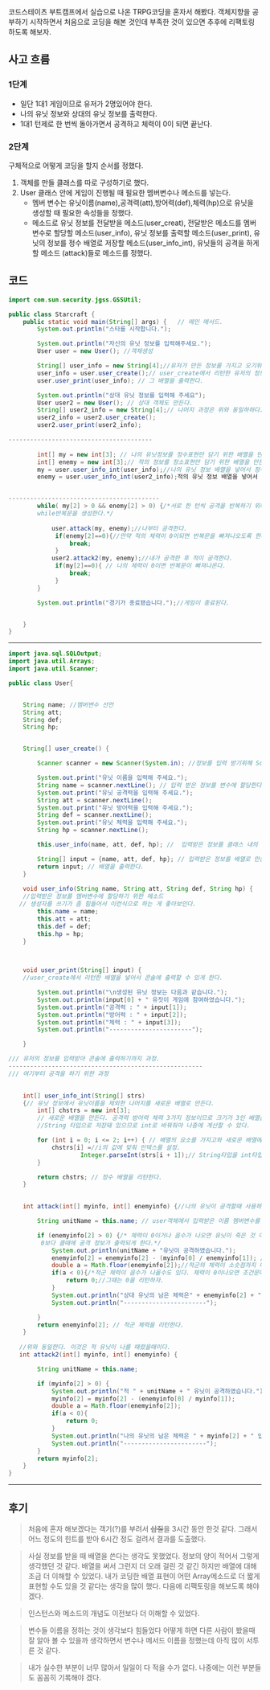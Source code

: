 코드스테이츠 부트캠프에서 실습으로 나온 TRPG코딩을 혼자서 해봤다. 객체지향을 공부하기 시작하면서 처음으로 코딩을 해본 것인데 부족한 것이 있으면 추후에 리팩토링 하도록 해보자.
## 사고 흐름
### 1단계
- 일단 1대1 게임이므로 유저가 2명있어야 한다.
- 나의 유닛 정보와 상대의 유닛 정보를 출력한다.
- 1대1 턴제로 한 번씩 돌아가면서 공격하고 체력이 0이 되면 끝난다.
### 2단계
구체적으로 어떻게 코딩을 할지 순서를 정했다.
1. 객체를 만들 클래스를 따로 구성하기로 했다.
2. User 클래스 안에 게임이 진행될 때 필요한 멤버변수나 메소드를 넣는다.
 	- 멤버 변수는 유닛이름(name),공격력(att),방어력(def),체력(hp)으로 유닛을 생성할 때 필요한 속성들을 정했다.
    - 메소드로 유닛 정보를 전달받을 메소드(user_creat), 전달받은 메소드를 멤버 변수로 할당할 메소드(user_info), 유닛 정보를 출력할 메소드(user_print), 유닛의 정보를 정수 배열로 저장할 메소드(user_info_int), 유닛들의 공격을 하게할 메소드 (attack)들로 메소드를 정했다.
## 코드


```java
import com.sun.security.jgss.GSSUtil;

public class Starcraft {
    public static void main(String[] args) {   // 메인 메서드.
        System.out.println("스타를 시작합니다.");

        System.out.println("자신의 유닛 정보를 입력해주세요.");
        User user = new User(); //객체생성

        String[] user_info = new String[4];//유저가 만든 정보를 가지고 오기위해 새로운 배열을 만든다.
        user_info = user.user_create();// user_create에서 리턴한 유저의 정보 배열을 새로운 배열에 넣는다.
        user.user_print(user_info); // 그 배열을 출력한다.

        System.out.println("상대 유닛 정보를 입력해 주세요");
        User user2 = new User(); // 상대 객체도 만든다.
        String[] user2_info = new String[4];// 나머지 과정은 위와 동일하하다.
        user2_info = user2.user_create();
        user2.user_print(user2_info);

----------------------------------------
        
        int[] my = new int[3]; // 나의 유닛정보를 정수표현만 담기 위한 배열을 만든다.
        int[] enemy = new int[3];// 적의 정보를 정소표현만 담기 위한 배열을 만든다,.
        my = user.user_info_int(user_info);//나의 유닛 정보 배열을 넣어서 정수 부분만 새로운 배열에 담는다,
        enemy = user.user_info_int(user2_info);적의 유닛 정보 배열을 넣어서 정수 부분만 새로운 배열에 담는다.


------------------------------------------
        while( my[2] > 0 && enemy[2] > 0) {/*서로 한 턴씩 공격을 반복하기 위해 체력이 0이 되면 끝나도록 조건을 단 
        while반복문을 생성한다.*/
            
            user.attack(my, enemy);//나부터 공격한다.
             if(enemy[2]==0){//만약 적의 체력이 0이되면 반복문을 빠져나오도록 한다.
                 break;
             }
            user2.attack2(my, enemy);//내가 공격한 후 적이 공격한다.
             if(my[2]==0){ // 나의 체력이 0이면 반복문이 빠져나온다.
                 break;
             }
        }

        System.out.println("경기가 종료됐습니다.");//게임이 종료된다.


    }
}
```
------------------
```java
import java.sql.SQLOutput;
import java.util.Arrays;
import java.util.Scanner;

public class User{


    String name; //멤버변수 선언
    String att;
    String def;
    String hp;


    String[] user_create() {

        Scanner scanner = new Scanner(System.in); //정보를 입력 받기위해 Scanner클래스를 사용한다.

        System.out.print("유닛 이름을 입력해 주세요.");
        String name = scanner.nextLine(); // 입력 받은 정보를 변수에 할당한다.
        System.out.print("유닛 공격력을 입력해 주세요.");
        String att = scanner.nextLine();
        System.out.print("유닛 방어력을 입력해 주세요.");
        String def = scanner.nextLine();
        System.out.print("유닛 체력을 입력해 주세요.");
        String hp = scanner.nextLine();

        this.user_info(name, att, def, hp); //  입력받은 정보를 클래스 내의 멤버 변수로 사용하기 위해서 this 키워드를 사용한다.  

        String[] input = {name, att, def, hp}; // 입력받은 정보를 배열로 만든다.
        return input; // 배열을 출력한다.
    }
    
    void user_info(String name, String att, String def, String hp) { 
    //입력받은 정보를 멤버변수에 할당하기 위한 메소드
   // 생성자를 쓰기가 좀 힘들어서 이런식으로 하는 게 좋아보인다.
        this.name = name;
        this.att = att;
        this.def = def;
        this.hp = hp;
    }

    

    void user_print(String[] input) { 
    //user_create에서 리턴한 배열을 넣어서 콘솔에 출력할 수 있게 한다.

        System.out.println("\n생성된 유닛 정보는 다음과 같습니다.");
        System.out.println(input[0] + " 유짓이 게임에 참여하였습니다.");
        System.out.println("공격력 : " + input[1]);
        System.out.println("방어력 : " + input[2]);
        System.out.println("체력 : " + input[3]);
        System.out.println("-----------------------");

    }

/// 유저의 정보를 입력받아 콘솔에 출력하기까지 과정.
------------------------------------------------------
/// 여기부터 공격을 하기 위한 과정
    

    int[] user_info_int(String[] strs) 
    {// 유닛 정보에서 유닛이름을 제외한 나머지를 새로운 배열로 만든다.
        int[] chstrs = new int[3]; 
        // 새로운 배열을 만든다. 공격력 방어력 체력 3가지 정보이므로 크기가 3인 배열을 만든다. 
        //String 타입으로 저장돼 있으므로 int로 바꿔줘야 나중에 계산할 수 았다.

        for (int i = 0; i <= 2; i++) { // 배열의 요소를 가지고와 새로운 배열에 저장해야 하므로 for반복문을 사용
            chstrs[i] =//i의 값에 맞춰 인덱스를 설정.
                    Integer.parseInt(strs[i + 1]);// String타입을 int타입으로 바꿔준다. 이 메소드로 들어오는 배열은 유닛이름이 포함돼 있으므로 i의 값에 1을 더해서 정수표현만 배열에 저장되게 한다.
        }

        return chstrs; // 정수 배열을 리턴한다.
    }
    

    int attack(int[] myinfo, int[] enemyinfo) {//나의 유닛이 공격할때 사용하는 메소드를 만든다.

        String unitName = this.name; // user객체에서 입력받은 이름 멤버변수를 사용한다.

        if (enemyinfo[2] > 0) {/* 체력이 0이거나 음수가 나오면 유닛이 죽은 것 이므로 
         0보다 클때에 공격 정보가 출력되게 한다.*/
            System.out.println(unitName + "유닛이 공격하였습니다.");
            enemyinfo[2] = enemyinfo[2] - (myinfo[0] / enemyinfo[1]); // 적군 체력
            double a = Math.floor(enemyinfo[2]);//적군의 체력이 소숫점까지 나오면 소수자리를 없앤다.
            if(a < 0){/*적군 체력이 음수가 나올수도 있다. 체력이 0이나오면 조건문에 들어갈 필요없이 바로 리턴한다.*/
                return 0;//그때는 0을 리턴하자.
            }
            System.out.println("상대 유닛의 남은 체력은" + enemyinfo[2] + "입니다.");
            System.out.println("-----------------------");

        }
        return enemyinfo[2]; // 적군 체력을 리턴한다.
    }
    
   //위와 동일한다. 이것은 적 유닛이 나를 때렸을때이다.
   int attack2(int[] myinfo, int[] enemyinfo) {

        String unitName = this.name;

        if (myinfo[2] > 0) {
            System.out.println("적 " + unitName + " 유닛이 공격하였습니다.");
            myinfo[2] = myinfo[2] - (enemyinfo[0] / myinfo[1]);
            double a = Math.floor(enemyinfo[2]);
            if(a < 0){
                return 0;
            }
            System.out.println("나의 유닛의 남은 체력은 " + myinfo[2] + " 입니다.");
            System.out.println("-----------------------");
        }
        return myinfo[2];
    }
}
```
-----------

## 후기
> 처음에 혼자 해보겠다는 객기(?)를 부려서 ~~삽질~~을 3시간 동안 한것 같다. 그래서 어느 정도의 힌트를 받아 6시간 정도 걸려서 결과를 도출했다.

> 사실 정보를 받을 때 배열을 쓴다는 생각도 못했었다. 정보의 양이 적어서 그렇게 생각했던 것 같다.
> 배열을 써서 그런지 더 오래 걸린 것 같긴 하지만 배열에 대해 조금 더 이해할 수 있었다. 
> 내가 코딩한 배열 표현이 어떤 Array메소드로 더 짧게 표현할 수도 있을 것 같다는 생각을 많이 했다. 
> 다음에 리팩토링을 해보도록 해야겠다.

> 인스턴스와 메소드의 개념도 이전보다 더 이해할 수 있었다.

> 변수들 이름을 정하는 것이 생각보다 힘들었다 어떻게 하면 다른 사람이 봤을때 잘 알아 볼 수 있을까 생각하면서 변수나 메서드 이름을 정했는데 아직 많이 서투른 것 같다.

> 내가 실수한 부분이 너무 많아서 일일이 다 적을 수가 없다. 나중에는 이런 부분들도 꼼꼼히 기록해야 겠다.
